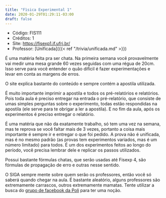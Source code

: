 ```yaml
---
title: "Fìsica Experimental 1"
date: 2020-01-29T01:29:11-03:00
draft: false
---
```


- Código: FIS111
- Créditos: 1
- Site: https://fisexp1.if.ufrj.br/
- Professor: [Unificada]({{< ref "/trivia/unificada.md" >}})

É uma matéria feita pra ser chata. Na primeira semana você provavelmente vai medir uma mesa grande 60 vezes seguidas com uma régua de 20cm. Isso serve para você entender o quão difícil é fazer experimentações e levar em conta as margens de erros.

O site explica bastante do conteúdo e sempre contém a apostila utilizada.

É muito importante imprimir a apostila e todos os pré-relatórios e relatórios. Pois toda aula é preciso entregar na entrada o pré-relatório, que consiste de umas simples perguntas sobre o experimento, todas estão respondidas na apostila (ele serve para te obrigar a ler a apostila). E no fim da aula, após os experimentos é preciso entregar o relatório.

É uma matéria que não da exatamente trabalho, só tem uma vez na semana, mas te reprova se você faltar mais de 3 vezes, portanto a coisa mais importante é sempre ir e entregar o que foi pedido. A prova não é unificada, mas é no mesmo padrão (as provas tem experimentos variados, mas é um número limitado) para todos. É um dos experimentos feitos ao longo do período, você precisa lembrar dele e replicar os passos utilizados.

Possui bastante fórmulas chatas, que serão usadas até Fisexp 4, são fórmulas de propagação de erro e outras nesse sentido.

O SIGA sempre mente sobre quem serão os professores, então você só saberá quando chegar na aula. É bastante aleatório, alguns professores são extremamente carrascos, outros extremamente mamatas. Tente utilizar a busca do [grupo de facebook da Poli](https://www.facebook.com/groups/130805703670474) para ter uma noção.
